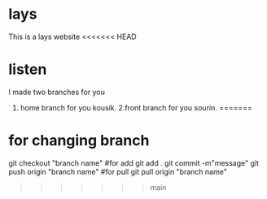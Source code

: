 # lays
This is a lays website
<<<<<<< HEAD
# listen
I made two branches for you 
1. home branch for you kousik.
2.front branch for you sourin.
=======
# for changing branch 
git checkout "branch name"
#for add
git add .
git commit -m"message"
git push origin "branch name"
#for pull
git pull origin "branch name"
>>>>>>> main
